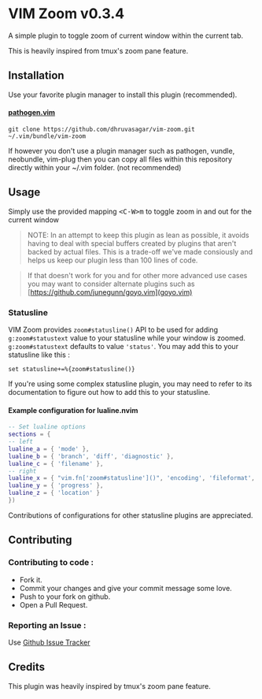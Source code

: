 # VIM Zoom v0.3.4

A simple plugin to toggle zoom of current window within the current tab.

This is heavily inspired from tmux's zoom pane feature.

## Installation

Use your favorite plugin manager to install this plugin (recommended).

#### [pathogen.vim](https://github.com/tpope/vim-pathogen)

```
git clone https://github.com/dhruvasagar/vim-zoom.git ~/.vim/bundle/vim-zoom
```

If however you don't use a plugin manager such as pathogen, vundle, neobundle,
vim-plug then you can copy all files within this repository directly within
your ~/.vim folder. (not recommended)

## Usage

Simply use the provided mapping <kbd>\<C-W>m</kbd> to toggle zoom in and out
for the current window

> NOTE: In an attempt to keep this plugin as lean as possible, it avoids
> having to deal with special buffers created by plugins that aren't backed by
> actual files. This is a trade-off we've made consiously and helps us keep
> our plugin less than 100 lines of code.

> If that doesn't work for you and for other more advanced use cases you may
> want to consider alternate plugins such as [https://github.com/junegunn/goyo.vim](goyo.vim)

### Statusline

VIM Zoom provides `zoom#statusline()` API to be used for adding
`g:zoom#statustext` value to your statusline while your window is zoomed.
`g:zoom#statustext` defaults to value `'status'`. You may add this to your
statusline like this :

`set statusline+=%{zoom#statusline()}`

If you're using some complex statusline plugin, you may need to refer to its
documentation to figure out how to add this to your statusline.

#### Example configuration for lualine.nvim

```lua
-- Set lualine options
sections = {
-- left
lualine_a = { 'mode' },
lualine_b = { 'branch', 'diff', 'diagnostic' },
lualine_c = { 'filename' },
-- right
lualine_x = { "vim.fn['zoom#statusline']()", 'encoding', 'fileformat', 'filetype' },
lualine_y = { 'progress' },
lualine_z = { 'location' }
})
```

Contributions of configurations for other statusline plugins are appreciated.

## Contributing

### Contributing to code :

- Fork it.
- Commit your changes and give your commit message some love.
- Push to your fork on github.
- Open a Pull Request.

### Reporting an Issue :

Use <a href="https://github.com/dhruvasagar/vim-zoom/issues">Github Issue
Tracker</a>

## Credits

This plugin was heavily inspired by tmux's zoom pane feature.
